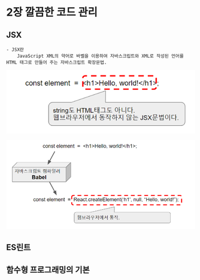 # 2장 깔끔한 코드 관리

## JSX

    - JSX란
        JavaScript XML의 약어로 바벨을 이용하여 자바스크립트와 XML로 작성된 언어를 HTML 태그로 만들어 주는 자바스크립트 확장문법.  
![](/images/0115/1.PNG)  
  
![](/images/0115/2.PNG)



## ES린트

## 함수형 프로그래밍의 기본
